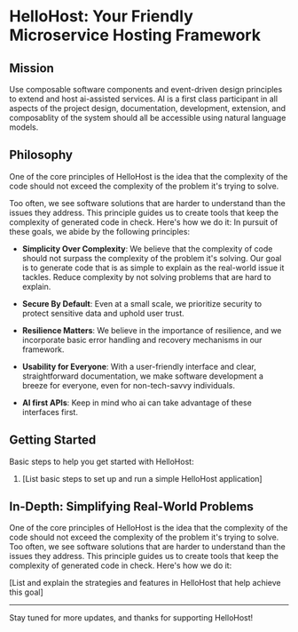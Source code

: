 # HelloHost: Your Friendly Microservice Hosting Framework
## Mission
Use composable software components and event-driven design principles to extend and host ai-assisted services. AI is a first class participant in all aspects of the project design, documentation, development, extension, and composablity of the system should all be accessible using natural language models.

## Philosophy
One of the core principles of HelloHost is the idea that the complexity of the code should not exceed the complexity of the problem it's trying to solve. 

Too often, we see software solutions that are harder to understand than the issues they address. This principle guides us to create tools that keep the complexity of generated code in check. Here's how we do it:
In pursuit of these goals, we abide by the following principles:

- **Simplicity Over Complexity**: We believe that the complexity of code should not surpass the complexity of the problem it's solving. Our goal is to generate code that is as simple to explain as the real-world issue it tackles. Reduce complexity by not solving problems that are hard to explain.

- **Secure By Default**: Even at a small scale, we prioritize security to protect sensitive data and uphold user trust.

- **Resilience Matters**: We believe in the importance of resilience, and we incorporate basic error handling and recovery mechanisms in our framework.

- **Usability for Everyone**: With a user-friendly interface and clear, straightforward documentation, we make software development a breeze for everyone, even for non-tech-savvy individuals.

- **AI first APIs**: Keep in mind who ai can take advantage of these interfaces first.

## Getting Started

Basic steps to help you get started with HelloHost:

1. [List basic steps to set up and run a simple HelloHost application]


## In-Depth: Simplifying Real-World Problems 

One of the core principles of HelloHost is the idea that the complexity of the code should not exceed the complexity of the problem it's trying to solve. Too often, we see software solutions that are harder to understand than the issues they address. This principle guides us to create tools that keep the complexity of generated code in check. Here's how we do it:

[List and explain the strategies and features in HelloHost that help achieve this goal]

---

Stay tuned for more updates, and thanks for supporting HelloHost!
